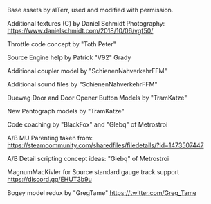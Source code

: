 Base assets by alTerr, used and modified with permission.


Additional textures (C) by Daniel Schmidt Photography: https://www.danielschmidt.com/2018/10/06/vgf50/

Throttle code concept by "Toth Peter"

Source Engine help by Patrick "V92" Grady

Additional coupler model by "SchienenNahverkehrFFM"

Additional sound files by "SchienenNahverkehrFFM"

Duewag Door and Door Opener Button Models by "TramKatze"

New Pantograph models by "TramKatze"

Code coaching by "BlackFox" and "Glebq" of Metrostroi

A/B MU Parenting taken from: https://steamcommunity.com/sharedfiles/filedetails/?id=1473507447

A/B Detail scripting concept ideas: "Glebq" of Metrostroi

MagnumMacKivler for Source standard gauge track support https://discord.gg/EHUT3b9u

Bogey model redux by "GregTame" https://twitter.com/Greg_Tame
